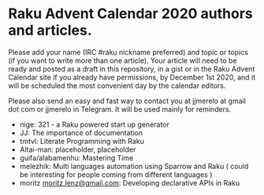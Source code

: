 # Raku Advent Calendar 2020 authors and articles.

Please add your name (IRC #raku nickname preferred) and topic or
topics (if you want to write more than one article). Your article will
need to be ready and posted as a draft in this repository, in a gist or in the Raku Advent
Calendar site if you already have permissions, by December 1st 2020,
and it will be scheduled the most convenient day by the calendar
editors.

Please also send an easy and fast way to contact you at jjmerelo at
gmail dot com or jjmerelo in Telegram. It will be used mainly for
reminders.

* nige: 321 - a Raku powered start up generator
* JJ: The importance of documentation
* tmtvl: Literate Programming with Raku
* Altai-man: placeholder, placeholder
* guifa/alabamenhu: Mastering Time
* melezhik: Multi languages automation using Sparrow and Raku ( could be interesting for people coming from different languages )
* moritz <moritz.lenz@gmail.com>: Developing declarative APIs in Raku
